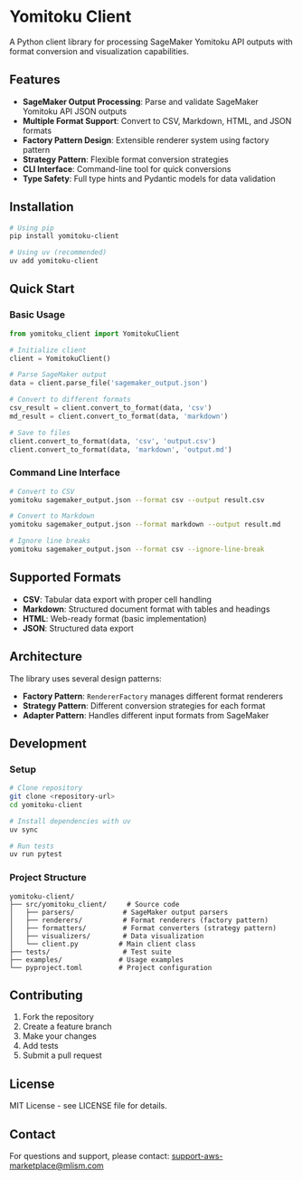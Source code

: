 # Yomitoku Client

A Python client library for processing SageMaker Yomitoku API outputs with format conversion and visualization capabilities.

## Features

- **SageMaker Output Processing**: Parse and validate SageMaker Yomitoku API JSON outputs
- **Multiple Format Support**: Convert to CSV, Markdown, HTML, and JSON formats
- **Factory Pattern Design**: Extensible renderer system using factory pattern
- **Strategy Pattern**: Flexible format conversion strategies
- **CLI Interface**: Command-line tool for quick conversions
- **Type Safety**: Full type hints and Pydantic models for data validation

## Installation

```bash
# Using pip
pip install yomitoku-client

# Using uv (recommended)
uv add yomitoku-client
```

## Quick Start

### Basic Usage

```python
from yomitoku_client import YomitokuClient

# Initialize client
client = YomitokuClient()

# Parse SageMaker output
data = client.parse_file('sagemaker_output.json')

# Convert to different formats
csv_result = client.convert_to_format(data, 'csv')
md_result = client.convert_to_format(data, 'markdown')

# Save to files
client.convert_to_format(data, 'csv', 'output.csv')
client.convert_to_format(data, 'markdown', 'output.md')
```

### Command Line Interface

```bash
# Convert to CSV
yomitoku sagemaker_output.json --format csv --output result.csv

# Convert to Markdown
yomitoku sagemaker_output.json --format markdown --output result.md

# Ignore line breaks
yomitoku sagemaker_output.json --format csv --ignore-line-break
```

## Supported Formats

- **CSV**: Tabular data export with proper cell handling
- **Markdown**: Structured document format with tables and headings
- **HTML**: Web-ready format (basic implementation)
- **JSON**: Structured data export

## Architecture

The library uses several design patterns:

- **Factory Pattern**: `RendererFactory` manages different format renderers
- **Strategy Pattern**: Different conversion strategies for each format
- **Adapter Pattern**: Handles different input formats from SageMaker

## Development

### Setup

```bash
# Clone repository
git clone <repository-url>
cd yomitoku-client

# Install dependencies with uv
uv sync

# Run tests
uv run pytest
```

### Project Structure

```
yomitoku-client/
├── src/yomitoku_client/     # Source code
│   ├── parsers/            # SageMaker output parsers
│   ├── renderers/          # Format renderers (factory pattern)
│   ├── formatters/         # Format converters (strategy pattern)
│   ├── visualizers/        # Data visualization
│   └── client.py          # Main client class
├── tests/                  # Test suite
├── examples/              # Usage examples
└── pyproject.toml         # Project configuration
```

## Contributing

1. Fork the repository
2. Create a feature branch
3. Make your changes
4. Add tests
5. Submit a pull request

## License

MIT License - see LICENSE file for details.

## Contact

For questions and support, please contact: support-aws-marketplace@mlism.com
